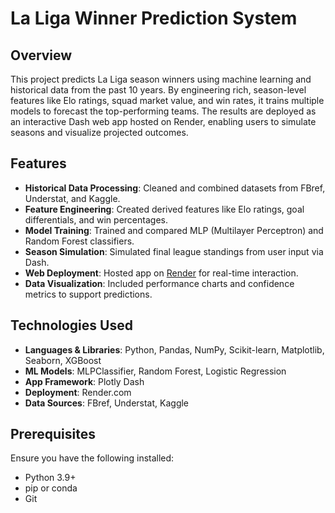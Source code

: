 # La Liga Winner Prediction System

## Overview
This project predicts La Liga season winners using machine learning and historical data from the past 10 years. By engineering rich, season-level features like Elo ratings, squad market value, and win rates, it trains multiple models to forecast the top-performing teams. The results are deployed as an interactive Dash web app hosted on Render, enabling users to simulate seasons and visualize projected outcomes.

## Features
- **Historical Data Processing**: Cleaned and combined datasets from FBref, Understat, and Kaggle.
- **Feature Engineering**: Created derived features like Elo ratings, goal differentials, and win percentages.
- **Model Training**: Trained and compared MLP (Multilayer Perceptron) and Random Forest classifiers.
- **Season Simulation**: Simulated final league standings from user input via Dash.
- **Web Deployment**: Hosted app on [Render](https://render.com) for real-time interaction.
- **Data Visualization**: Included performance charts and confidence metrics to support predictions.

## Technologies Used
- **Languages & Libraries**: Python, Pandas, NumPy, Scikit-learn, Matplotlib, Seaborn, XGBoost
- **ML Models**: MLPClassifier, Random Forest, Logistic Regression
- **App Framework**: Plotly Dash
- **Deployment**: Render.com
- **Data Sources**: FBref, Understat, Kaggle

## Prerequisites
Ensure you have the following installed:
- Python 3.9+
- pip or conda
- Git


